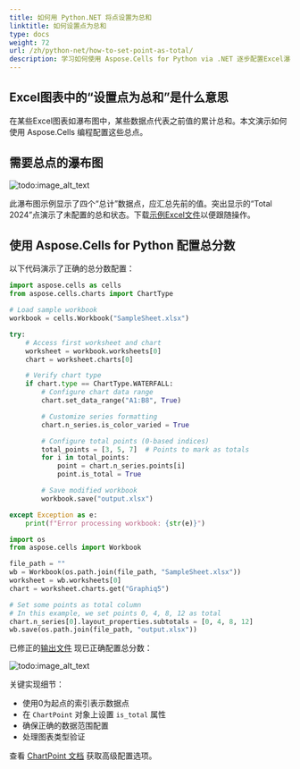 ```yaml
---
title: 如何用 Python.NET 将点设置为总和
linktitle: 如何设置点为总和
type: docs
weight: 72
url: /zh/python-net/how-to-set-point-as-total/
description: 学习如何使用 Aspose.Cells for Python via .NET 逐步配置Excel瀑布图中的总点。
---
```


## **Excel图表中的“设置点为总和”是什么意思**

在某些Excel图表如瀑布图中，某些数据点代表之前值的累计总和。本文演示如何使用 Aspose.Cells 编程配置这些总点。

## **需要总点的瀑布图**

![todo:image_alt_text](set-as-total1.png)

此瀑布图示例显示了四个“总计”数据点，应汇总先前的值。突出显示的“Total 2024”点演示了未配置的总和状态。下载[示例Excel文件](SampleSheet.xlsx)以便跟随操作。

## **使用 Aspose.Cells for Python 配置总分数**

以下代码演示了正确的总分数配置：

```python
import aspose.cells as cells
from aspose.cells.charts import ChartType

# Load sample workbook
workbook = cells.Workbook("SampleSheet.xlsx")

try:
    # Access first worksheet and chart
    worksheet = workbook.worksheets[0]
    chart = worksheet.charts[0]

    # Verify chart type
    if chart.type == ChartType.WATERFALL:
        # Configure chart data range
        chart.set_data_range("A1:B8", True)

        # Customize series formatting
        chart.n_series.is_color_varied = True

        # Configure total points (0-based indices)
        total_points = [3, 5, 7]  # Points to mark as totals
        for i in total_points:
            point = chart.n_series.points[i]
            point.is_total = True

        # Save modified workbook
        workbook.save("output.xlsx")

except Exception as e:
    print(f"Error processing workbook: {str(e)}")
```

```python
import os
from aspose.cells import Workbook

file_path = ""
wb = Workbook(os.path.join(file_path, "SampleSheet.xlsx"))
worksheet = wb.worksheets[0]
chart = worksheet.charts.get("Graphiq5")

# Set some points as total column
# In this example, we set points 0, 4, 8, 12 as total
chart.n_series[0].layout_properties.subtotals = [0, 4, 8, 12]
wb.save(os.path.join(file_path, "output.xlsx"))
```

已修正的[输出文件](output.xlsx) 现已正确配置总分数：

![todo:image_alt_text](set-as-total2.png)

关键实现细节：
- 使用0为起点的索引表示数据点
- 在 `ChartPoint` 对象上设置 `is_total` 属性
- 确保正确的数据范围配置
- 处理图表类型验证

查看 [ChartPoint 文档](https://reference.aspose.com/cells/python-net/aspose.cells.charts/chartpoint/) 获取高级配置选项。

